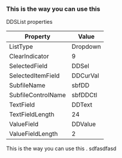 ### This is the way you can use this





DDSList properties   



| Property           | Value    |
| ------------------ | -------- |
| ListType           | Dropdown |
| ClearIndicator     | 9        |
| SelectedField      | DDSel    |
| SelectedItemField  | DDCurVal |
| SubfileName        | sbfDD    |
| SubfileControlName | sbfDDCtl |
| TextField          | DDText   |
| TextFieldLength    | 24       |
| ValueField         | DDValue  |
| ValueFieldLength   | 2        |



This is the way you can use this . sdfasdfasd
